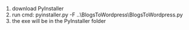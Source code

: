 1. download PyInstaller
2. run cmd: pyinstaller.py -F ..\BlogsToWordpress\BlogsToWordpress.py
3. the exe will be in the PyInstaller folder